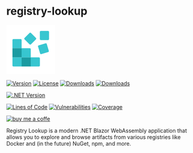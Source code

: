 # registry-lookup

![registry-lookup](https://raw.githubusercontent.com/lk-code/registry-lookup/main/icon_128.png)

[![Version](https://img.shields.io/docker/v/lkcode/registry-lookup)](https://img.shields.io/docker/v/lkcode/registry-lookup)
[![License](https://img.shields.io/github/license/lk-code/registry-lookup.svg)](https://github.com/lk-code/registry-lookup/blob/master/LICENSE)
[![Downloads](https://img.shields.io/docker/pulls/lkcode/registry-lookup)](https://hub.docker.com/r/lkcode/registry-lookup)
[![Downloads](https://img.shields.io/docker/stars/lkcode/registry-lookup)](https://hub.docker.com/r/lkcode/registry-lookup)

[![.NET Version](https://img.shields.io/badge/dotnet%20version-net9.0-blue)](https://hub.docker.com/r/lkcode/registry-lookup)

[![Lines of Code](https://sonarcloud.io/api/project_badges/measure?project=lk-code_registry-lookup&metric=ncloc)](https://sonarcloud.io/summary/new_code?id=lk-code_registry-lookup)
[![Vulnerabilities](https://sonarcloud.io/api/project_badges/measure?project=lk-code_registry-lookup&metric=vulnerabilities)](https://sonarcloud.io/summary/new_code?id=lk-code_registry-lookup)
[![Coverage](https://sonarcloud.io/api/project_badges/measure?project=lk-code_registry-lookup&metric=coverage)](https://sonarcloud.io/summary/new_code?id=lk-code_registry-lookup)

[![buy me a coffe](https://cdn.buymeacoffee.com/buttons/v2/default-yellow.png)](https://www.buymeacoffee.com/lk.code)

Registry Lookup is a modern .NET Blazor WebAssembly application that allows you to explore and browse artifacts from various registries like Docker and (in the future) NuGet, npm, and more.